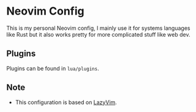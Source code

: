 # Neovim Config

This is my personal Neovim config, I mainly use it for systems languages like Rust but it also works pretty for more complicated stuff like web dev.

## Plugins

Plugins can be found in `lua/plugins`.

## Note

- This configuration is based on [LazyVim](https://www.lazyvim.org/).

